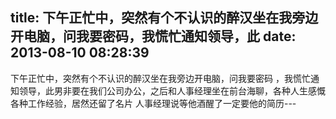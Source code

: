 title: 下午正忙中，突然有个不认识的醉汉坐在我旁边开电脑，问我要密码，我慌忙通知领导，此
date: 2013-08-10 08:28:39
---

下午正忙中，突然有个不认识的醉汉坐在我旁边开电脑，问我要密码 ，我慌忙通知领导，此男非要在我们公司办公，之后和人事经理坐在前台海聊，各种人生感慨各种工作经验，居然还留了名片 人事经理说等他酒醒了一定要他的简历---